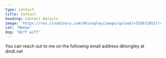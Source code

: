 ```yaml
---
type: contact
title: Contact
heading: Contact Details
image: 'https://res.cloudinary.com/dklongley/image/upload/v1556720517/chart.png'
cat: 'Meeow'
dog: 'Wiff wiff'
---
```

You can reach out to me on  the following email address dklongley at dindi.net
